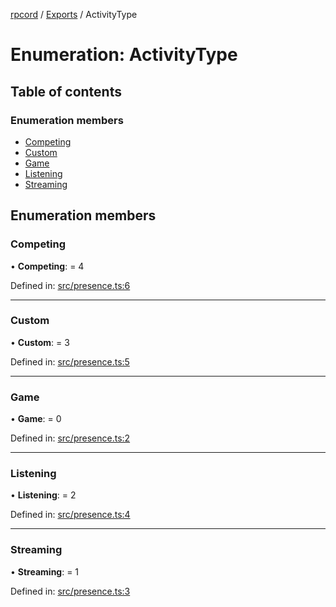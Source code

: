 [rpcord](../README.md) / [Exports](../modules.md) / ActivityType

# Enumeration: ActivityType

## Table of contents

### Enumeration members

- [Competing](activitytype.md#competing)
- [Custom](activitytype.md#custom)
- [Game](activitytype.md#game)
- [Listening](activitytype.md#listening)
- [Streaming](activitytype.md#streaming)

## Enumeration members

### Competing

• **Competing**: = 4

Defined in: [src/presence.ts:6](https://github.com/DjDeveloperr/RPCord/blob/ac2ab55/src/presence.ts#L6)

___

### Custom

• **Custom**: = 3

Defined in: [src/presence.ts:5](https://github.com/DjDeveloperr/RPCord/blob/ac2ab55/src/presence.ts#L5)

___

### Game

• **Game**: = 0

Defined in: [src/presence.ts:2](https://github.com/DjDeveloperr/RPCord/blob/ac2ab55/src/presence.ts#L2)

___

### Listening

• **Listening**: = 2

Defined in: [src/presence.ts:4](https://github.com/DjDeveloperr/RPCord/blob/ac2ab55/src/presence.ts#L4)

___

### Streaming

• **Streaming**: = 1

Defined in: [src/presence.ts:3](https://github.com/DjDeveloperr/RPCord/blob/ac2ab55/src/presence.ts#L3)
